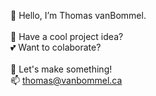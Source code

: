 👋 Hello, I’m Thomas vanBommel.  <br/>
<br/>
💭 Have a cool project idea?     <br/>
💕 Want to colaborate?           <br/>
<br/>
🙌 Let's make something!         <br/>
📫 thomas@vanbommel.ca
